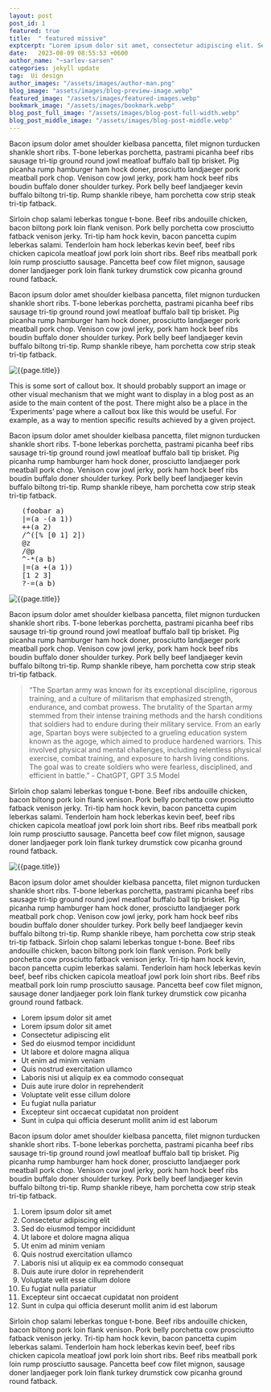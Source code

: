 ```yaml
---
layout: post
post_id: 1
featured: true
title:  " featured missive"
exptcerpt: "Lorem ipsum dolor sit amet, consectetur adipiscing elit. Sed vulputate feugiat diam, vel tristique purus ultricies vitae. Praesent pretium, felis ac volutpat tincidunt, enim ante fringilla ligula, sed consequat nunc diam eget velit. Mauris ac eleifend orci hocus pocus..."
date:   2023-08-09 08:55:53 +0600
author_name: "~sarlev-sarsen"
categories: jekyll update
tag:  Ui design 
author_images: "/assets/images/author-man.png"
blog_image: "assets/images/blog-preview-image.webp"
featured_image: "/assets/images/featured-images.webp"
bookmark_image: "/assets/images/bookmark.webp"
blog_post_full_image: "/assets/images/blog-post-full-width.webp"
blog_post_middle_image: "/assets/images/blog-post-middle.webp"
---
```


<p>Bacon ipsum dolor amet shoulder kielbasa pancetta, filet mignon turducken shankle short ribs. T-bone leberkas porchetta, pastrami picanha beef ribs sausage tri-tip ground round jowl meatloaf buffalo ball tip brisket. Pig picanha rump hamburger ham hock doner, prosciutto landjaeger pork meatball pork chop. Venison cow jowl jerky, pork ham hock beef ribs boudin buffalo doner shoulder turkey. Pork belly beef landjaeger kevin buffalo biltong tri-tip. Rump shankle ribeye, ham porchetta cow strip steak tri-tip fatback.
</p>
<p> Sirloin chop salami leberkas tongue t-bone. Beef ribs andouille chicken, bacon biltong pork loin flank venison. Pork belly porchetta cow prosciutto fatback venison jerky. Tri-tip ham hock kevin, bacon pancetta cupim leberkas salami. Tenderloin ham hock leberkas kevin beef, beef ribs chicken capicola meatloaf jowl pork loin short ribs. Beef ribs meatball pork loin rump prosciutto sausage. Pancetta beef cow filet mignon, sausage doner landjaeger pork loin flank turkey drumstick cow picanha ground round fatback.</p>
<p>Bacon ipsum dolor amet shoulder kielbasa pancetta, filet mignon turducken shankle short ribs. T-bone leberkas porchetta, pastrami picanha beef ribs sausage tri-tip ground round jowl meatloaf buffalo ball tip brisket. Pig picanha rump hamburger ham hock doner, prosciutto landjaeger pork meatball pork chop. Venison cow jowl jerky, pork ham hock beef ribs boudin buffalo doner shoulder turkey. Pork belly beef landjaeger kevin buffalo biltong tri-tip. Rump shankle ribeye, ham porchetta cow strip steak tri-tip fatback.</p>
<div class="book-mark-box">
   <div class="grid sm:grid-cols-2 grid-cols-1 border p-6 gap-6">
      <div class="book-mark-images">
         <img class="w-full h-full object-cover" src="{{ page.bookmark_image | relative_url }}" alt="{{page.title}}">
      </div>
      <div class="book-mark-content">
         <p>This is some sort of callout box. It should probably support an image or other visual mechanism that we might want to display in a blog post as an aside to the main content of the post. There might also be a place in the ‘Experiments’ page where a callout box like this would be useful. For example, as a way to mention specific results achieved by a given project.</p>
      </div>
   </div>
</div>
<p>Bacon ipsum dolor amet shoulder kielbasa pancetta, filet mignon turducken shankle short ribs. T-bone leberkas porchetta, pastrami picanha beef ribs sausage tri-tip ground round jowl meatloaf buffalo ball tip brisket. Pig picanha rump hamburger ham hock doner, prosciutto landjaeger pork meatball pork chop. Venison cow jowl jerky, pork ham hock beef ribs boudin buffalo doner shoulder turkey. Pork belly beef landjaeger kevin buffalo biltong tri-tip. Rump shankle ribeye, ham porchetta cow strip steak tri-tip fatback.</p>
<pre data-language="javascript">
   (foobar a)
   |=(a -(a 1))
   ++(a 2)
   /^([% [0 1] 2])
   @z
   /@p
   ^-*(a b)
   |=(a +(a 1))
   [1 2 3]
   ?-=(a b)
</pre>
<div class="full-width-images kg-card kg-image-card kg-width-full">
   <img  src="{{ page.blog_post_full_image | relative_url }}" alt="{{page.title}}">
</div>
<p>Bacon ipsum dolor amet shoulder kielbasa pancetta, filet mignon turducken shankle short ribs. T-bone leberkas porchetta, pastrami picanha beef ribs sausage tri-tip ground round jowl meatloaf buffalo ball tip brisket. Pig picanha rump hamburger ham hock doner, prosciutto landjaeger pork meatball pork chop. Venison cow jowl jerky, pork ham hock beef ribs boudin buffalo doner shoulder turkey. Pork belly beef landjaeger kevin buffalo biltong tri-tip. Rump shankle ribeye, ham porchetta cow strip steak tri-tip fatback.</p>

<blockquote>
“The Spartan army was known for its exceptional discipline, rigorous training, and a culture of militarism that emphasized strength, endurance, and combat prowess. The brutality of the Spartan army stemmed from their intense training methods and the harsh conditions that soldiers had to endure during their military service. From an early age, Spartan boys were subjected to a grueling education system known as the agoge, which aimed to produce hardened warriors. This involved physical and mental challenges, including relentless physical exercise, combat training, and exposure to harsh living conditions. The goal was to create soldiers who were fearless, disciplined, and efficient in battle.” - ChatGPT, GPT 3.5 Model
</blockquote>

<p>Sirloin chop salami leberkas tongue t-bone. Beef ribs andouille chicken, bacon biltong pork loin flank venison. Pork belly porchetta cow prosciutto fatback venison jerky. Tri-tip ham hock kevin, bacon pancetta cupim leberkas salami. Tenderloin ham hock leberkas kevin beef, beef ribs chicken capicola meatloaf jowl pork loin short ribs. Beef ribs meatball pork loin rump prosciutto sausage. Pancetta beef cow filet mignon, sausage doner landjaeger pork loin flank turkey drumstick cow picanha ground round fatback.</p>
<div class="blog-post-images">
   <img class="w-full" src="{{ page.blog_post_middle_image | relative_url }}" alt="{{page.title}}">
</div>
<p>Bacon ipsum dolor amet shoulder kielbasa pancetta, filet mignon turducken shankle short ribs. T-bone leberkas porchetta, pastrami picanha beef ribs sausage tri-tip ground round jowl meatloaf buffalo ball tip brisket. Pig picanha rump hamburger ham hock doner, prosciutto landjaeger pork meatball pork chop. Venison cow jowl jerky, pork ham hock beef ribs boudin buffalo doner shoulder turkey. Pork belly beef landjaeger kevin buffalo biltong tri-tip. Rump shankle ribeye, ham porchetta cow strip steak tri-tip fatback.
   Sirloin chop salami leberkas tongue t-bone. Beef ribs andouille chicken, bacon biltong pork loin flank venison. Pork belly porchetta cow prosciutto fatback venison jerky. Tri-tip ham hock kevin, bacon pancetta cupim leberkas salami. Tenderloin ham hock leberkas kevin beef, beef ribs chicken capicola meatloaf jowl pork loin short ribs. Beef ribs meatball pork loin rump prosciutto sausage. Pancetta beef cow filet mignon, sausage doner landjaeger pork loin flank turkey drumstick cow picanha ground round fatback.
</p>
<ul>
   <li>Lorem ipsum dolor sit amet
   </li>
   <li>Lorem ipsum dolor sit amet</li>
   <li>Consectetur adipiscing elit</li>
   <li>Sed do eiusmod tempor incididunt</li>
   <li>Ut labore et dolore magna aliqua</li>
   <li>
      Ut enim ad minim veniam
   </li>
   <li>Quis nostrud exercitation ullamco</li>
   <li>
      Laboris nisi ut aliquip ex ea commodo consequat
   </li>
   <li>Duis aute irure dolor in reprehenderit</li>
   <li>
      Voluptate velit esse cillum dolore
   </li>
   <li>Eu fugiat nulla pariatur</li>
   <li>Excepteur sint occaecat cupidatat non proident</li>
   <li>
      Sunt in culpa qui officia deserunt mollit anim id est laborum
   </li>
</ul>
<p>Bacon ipsum dolor amet shoulder kielbasa pancetta, filet mignon turducken shankle short ribs. T-bone leberkas porchetta, pastrami picanha beef ribs sausage tri-tip ground round jowl meatloaf buffalo ball tip brisket. Pig picanha rump hamburger ham hock doner, prosciutto landjaeger pork meatball pork chop. Venison cow jowl jerky, pork ham hock beef ribs boudin buffalo doner shoulder turkey. Pork belly beef landjaeger kevin buffalo biltong tri-tip. Rump shankle ribeye, ham porchetta cow strip steak tri-tip fatback.</p>
<ol>
   <li>   Lorem ipsum dolor sit amet</li>
   <li>Consectetur adipiscing elit</li>
   <li>Sed do eiusmod tempor incididunt</li>
   <li>Ut labore et dolore magna aliqua</li>
   <li>Ut enim ad minim veniam</li>
   <li>Quis nostrud exercitation ullamco</li>
   <li>Laboris nisi ut aliquip ex ea commodo consequat</li>
   <li>Duis aute irure dolor in reprehenderit</li>
   <li>Voluptate velit esse cillum dolore</li>
   <li>Eu fugiat nulla pariatur</li>
   <li>Excepteur sint occaecat cupidatat non proident</li>
   <li>Sunt in culpa qui officia deserunt mollit anim id est laborum</li>
</ol>
<p>Sirloin chop salami leberkas tongue t-bone. Beef ribs andouille chicken, bacon biltong pork loin flank venison. Pork belly porchetta cow prosciutto fatback venison jerky. Tri-tip ham hock kevin, bacon pancetta cupim leberkas salami. Tenderloin ham hock leberkas kevin beef, beef ribs chicken capicola meatloaf jowl pork loin short ribs. Beef ribs meatball pork loin rump prosciutto sausage. Pancetta beef cow filet mignon, sausage doner landjaeger pork loin flank turkey drumstick cow picanha ground round fatback.</p>
